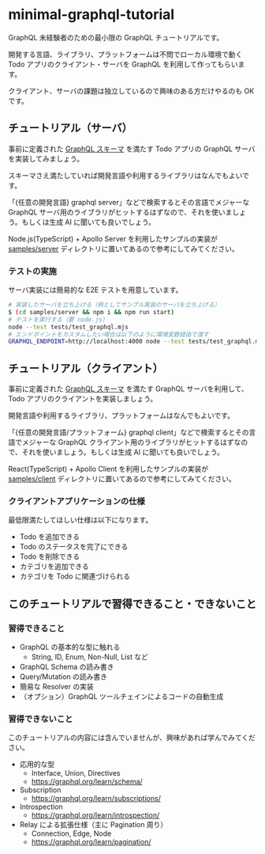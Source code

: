 # minimal-graphql-tutorial

GraphQL 未経験者のための最小限の GraphQL チュートリアルです。

開発する言語、ライブラリ、プラットフォームは不問でローカル環境で動く Todo アプリのクライアント・サーバを GraphQL を利用して作ってもらいます。

クライアント、サーバの課題は独立しているので興味のある方だけやるのも OK です。

## チュートリアル（サーバ）

事前に定義された [GraphQL スキーマ](./schema.graphql) を満たす Todo アプリの GraphQL サーバを実装してみましょう。

スキーマさえ満たしていれば開発言語や利用するライブラリはなんでもよいです。

「{任意の開発言語} graphql server」などで検索するとその言語でメジャーな GraphQL サーバ用のライブラリがヒットするはずなので、それを使いましょう。もしくは生成 AI に聞いても良いでしょう。

Node.js(TypeScript) + Apollo Server を利用したサンプルの実装が [samples/server](./samples/server/) ディレクトリに置いてあるので参考にしてみてください。

### テストの実施

サーバ実装には簡易的な E2E テストを用意しています。

```sh
# 実装したサーバを立ち上げる（例としてサンプル実装のサーバを立ち上げる）
$ (cd samples/server && npm i && npm run start)
# テストを実行する（要 node.js）
node --test tests/test_graphql.mjs
# エンドポイントをカスタムしたい場合は以下のように環境変数経由で渡す
GRAPHQL_ENDPOINT=http://localhost:4000 node --test tests/test_graphql.mjs
```

## チュートリアル（クライアント）

事前に定義された [GraphQL スキーマ](./schema.graphql) を満たす GraphQL サーバを利用して、Todo アプリのクライアントを実装しましょう。

開発言語や利用するライブラリ、プラットフォームはなんでもよいです。

「{任意の開発言語/プラットフォーム} graphql client」などで検索するとその言語でメジャーな GraphQL クライアント用のライブラリがヒットするはずなので、それを使いましょう。もしくは生成 AI に聞いても良いでしょう。

React(TypeScript) + Apollo Client を利用したサンプルの実装が [samples/client](./samples/client/) ディレクトリに置いてあるので参考にしてみてください。

### クライアントアプリケーションの仕様

最低限満たしてほしい仕様は以下になります。

- Todo を追加できる
- Todo のステータスを完了にできる
- Todo を削除できる
- カテゴリを追加できる
- カテゴリを Todo に関連づけられる

## このチュートリアルで習得できること・できないこと

### 習得できること

- GraphQL の基本的な型に触れる
  - String, ID, Enum, Non-Null, List など
- GraphQL Schema の読み書き
- Query/Mutation の読み書き
- 簡易な Resolver の実装
- （オプション）GraphQL ツールチェインによるコードの自動生成

### 習得できないこと

このチュートリアルの内容には含んでいませんが、興味があれば学んでみてください。

- 応用的な型
  - Interface, Union, Directives
  - https://graphql.org/learn/schema/
- Subscription
  - https://graphql.org/learn/subscriptions/
- Introspection
  - https://graphql.org/learn/introspection/
- Relay による拡張仕様（主に Pagination 周り）
  - Connection, Edge, Node
  - https://graphql.org/learn/pagination/
